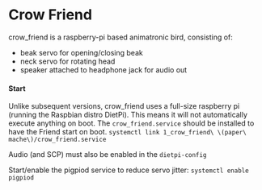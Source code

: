 # Crow Friend

crow_friend is a raspberry-pi based animatronic bird, consisting of:
- beak servo for opening/closing beak
- neck servo for rotating head
- speaker attached to headphone jack for audio out

#### Start

Unlike subsequent versions, crow_friend uses a full-size raspberry pi (running the Raspbian distro DietPi). This means it will not automatically execute anything on boot.
The `crow_friend.service` should be installed to have the Friend start on boot.
`systemctl link 1_crow_friend\ \(paper\ mache\)/crow_friend.service`

Audio (and SCP) must also be enabled in the `dietpi-config`

Start/enable the pigpiod service to reduce servo jitter: `systemctl enable pigpiod`
